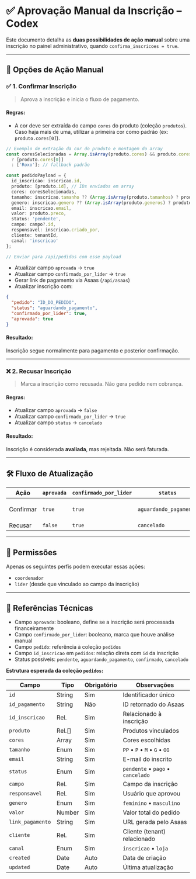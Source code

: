 # ✅ Aprovação Manual da Inscrição – Codex

Este documento detalha as **duas possibilidades de ação manual** sobre uma inscrição no painel administrativo, quando `confirma_inscricoes = true`.

---

## 📌 Opções de Ação Manual

### ✅ 1. Confirmar Inscrição

> Aprova a inscrição e inicia o fluxo de pagamento.

#### Regras:

* A cor deve ser extraída do campo `cores` do produto (coleção `produtos`). Caso haja mais de uma, utilizar a primeira cor como padrão (ex: `produto.cores[0]`).

```ts
// Exemplo de extração da cor do produto e montagem do array
const coresSelecionadas = Array.isArray(produto.cores) && produto.cores.length > 0
  ? [produto.cores[0]]
  : ['Roxo']; // fallback padrão

const pedidoPayload = {
  id_inscricao: inscricao.id,
  produto: [produto.id], // IDs enviados em array
  cores: coresSelecionadas,
  tamanho: inscricao.tamanho ?? (Array.isArray(produto.tamanhos) ? produto.tamanhos[0] : 'M'),
  genero: inscricao.genero ?? (Array.isArray(produto.generos) ? produto.generos[0] : 'feminino'),
  email: inscricao.email,
  valor: produto.preco,
  status: 'pendente',
  campo: campo?.id,
  responsavel: inscricao.criado_por,
  cliente: tenantId,
  canal: 'inscricao'
};

// Enviar para /api/pedidos com esse payload
```

* Atualizar campo `aprovada` → `true`
* Atualizar campo `confirmado_por_lider` → `true`
* Gerar link de pagamento via Asaas (`/api/asaas`)
* Atualizar inscrição com:

```json
{
  "pedido": "ID_DO_PEDIDO",
  "status": "aguardando_pagamento",
  "confirmado_por_lider": true,
  "aprovada": true
}
```

#### Resultado:

Inscrição segue normalmente para pagamento e posterior confirmação.

---

### ❌ 2. Recusar Inscrição

> Marca a inscrição como recusada. Não gera pedido nem cobrança.

#### Regras:

* Atualizar campo `aprovada` → `false`
* Atualizar campo `confirmado_por_lider` → `true`
* Atualizar campo `status` → `cancelado`

#### Resultado:

Inscrição é considerada **avaliada**, mas rejeitada. Não será faturada.

---

## 🛠️ Fluxo de Atualização

| Ação      | `aprovada` | `confirmado_por_lider` | `status`               | Pedido                            |
| --------- | ---------- | ---------------------- | ---------------------- | --------------------------------- |
| Confirmar | `true`     | `true`                 | `aguardando_pagamento` | Criado via API com `id_inscricao` |
| Recusar   | `false`    | `true`                 | `cancelado`            | —                                 |

---

## 🔐 Permissões

Apenas os seguintes perfis podem executar essas ações:

* `coordenador`
* `lider` (desde que vinculado ao campo da inscrição)

---

## 📎 Referências Técnicas

* Campo `aprovada`: booleano, define se a inscrição será processada financeiramente
* Campo `confirmado_por_lider`: booleano, marca que houve análise manual
* Campo `pedido`: referência à coleção `pedidos`
* Campo `id_inscricao` em `pedidos`: relação direta com `id` da inscrição
* Status possíveis: `pendente`, `aguardando_pagamento`, `confirmado`, `cancelado`

**Estrutura esperada da coleção `pedidos`:**

| Campo            | Tipo    | Obrigatório | Observações                       |
| ---------------- | ------- | ----------- | --------------------------------- |
| `id`             | String  | Sim         | Identificador único               |
| `id_pagamento`   | String  | Não         | ID retornado do Asaas             |
| `id_inscricao`   | Rel.    | Sim         | Relacionado à inscrição           |
| `produto`        | Rel.[]  | Sim         | Produtos vinculados               |
| `cores`          | Array   | Sim         | Cores escolhidas                  |
| `tamanho`        | Enum    | Sim         | `PP` • `P` • `M` • `G` • `GG`     |
| `email`          | String  | Sim         | E-mail do inscrito                |
| `status`         | Enum    | Sim         | `pendente` • `pago` • `cancelado` |
| `campo`          | Rel.    | Sim         | Campo da inscrição                |
| `responsavel`    | Rel.    | Sim         | Usuário que aprovou               |
| `genero`         | Enum    | Sim         | `feminino` • `masculino`          |
| `valor`          | Number  | Sim         | Valor total do pedido             |
| `link_pagamento` | String  | Sim         | URL gerada pelo Asaas             |
| `cliente`        | Rel.    | Sim         | Cliente (tenant) relacionado      |
| `canal`          | Enum    | Sim         | `inscricao` • `loja`              |
| `created`        | Date    | Auto        | Data de criação                   |
| `updated`        | Date    | Auto        | Última atualização                |
